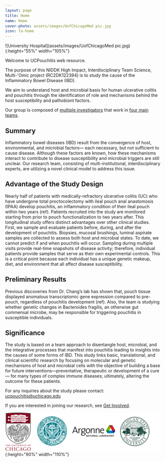 ```yaml
---
layout: page
title: Home
name: Home
cover-photo: assets/images/UofChicagoMed pic.jpg
icon: fa-home
---
```


![University Hospital](assets/images/UofChicagoMed pic.jpg){:height="55%" width="105%"}

Welcome to UCPouchitis web resource.

The purpose of this NIDDK High Impact, Interdisciplinary Team Science, Multi-'Omic project (RC2DK122394) is to study the cause of the Inflammatory Bowel Disease (IBD).

We aim to understand host and microbial basis for human ulcerative colitis and pouchitis through the identification of role and mechanisms behind the host susceptibility and pathobiont factors.

Our group is composed of [multiple investigators](Investigators.html) that work in [four main teams](Teams.html).

## Summary

Inflammatory bowel diseases (IBD) result from the convergence of host, environmental, and microbial factors— each necessary, but not sufficient to cause disease. Although these factors are known, how these mechanisms interact to contribute to disease susceptibility and microbial triggers are still unclear. Our research team, consisting of multi-institutional, interdisciplinary experts, are utilizing a novel clinical model to address this issue.

## Advantage of the Study Design

Nearly half of patients with medically-refractory ulcerative colitis (UC) who have undergone total proctocolectomy with ileal pouch anal anastomosis (IPAA) develop pouchitis, an inflammatory condition of their ileal pouch within two years (ref). Patients recruited into the study are monitored starting from prior to pouch functionalization to two years after. This longitudinal study offers distinct advantages over other clinical studies. First, we sample and evaluate patients before, during, and after the development of pouchitis. Biopsies, mucosal brushings, luminal aspirate samples are collected to assess both host and microbial states. To date, we cannot predict if and when pouchitis will occur. Sampling during multiple visits provide real-time snapshots of disease activity; therefore, individual patients provide samples that serve as their own experimental controls. This is a critical point because each individual has a unique genetic makeup, diet, and environment that all affect disease susceptibility.

## Preliminary Results

Previous discoveries from Dr. Chang’s lab has shown that, pouch tissue displayed anomalous transcriptomic gene expression compared to pre-pouch, regardless of pouchitis development (ref). Also, the team is studying whether genetic changes in Bacteroides fragilis, an otherwise gut commensal microbe, may be responsible for triggering pouchitis in susceptible individuals.

## Significance

The study is based on a team approach to disentangle host, microbial, and the integrative processes that manifest into pouchitis leading to insights into the causes of some forms of IBD. This study links basic, translational, and clinical scientific research by focusing on molecular and genetic mechanisms of host and microbial cells with the objective of building a base for future interventions—preventative, therapeutic or development of a cure— for many types of complex immune diseases; ultimately, altering the outcome for these patients.

For any inquiries about the study please contact: <ucpouchitis@uchicago.edu>

If you are interested in joining our research, see [Get Involved](Get-Involved.html).

![Institutions Banner](assets/images/BannerLogo.png){:height="90%" width="110%"}

